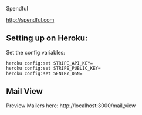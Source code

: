 Spendful

http://spendful.com


Setting up on Heroku:
---

Set the config variables:

    heroku config:set STRIPE_API_KEY=
    heroku config:set STRIPE_PUBLIC_KEY=
    heroku config:set SENTRY_DSN=


Mail View 
---

Preview Mailers here: http://localhost:3000/mail_view